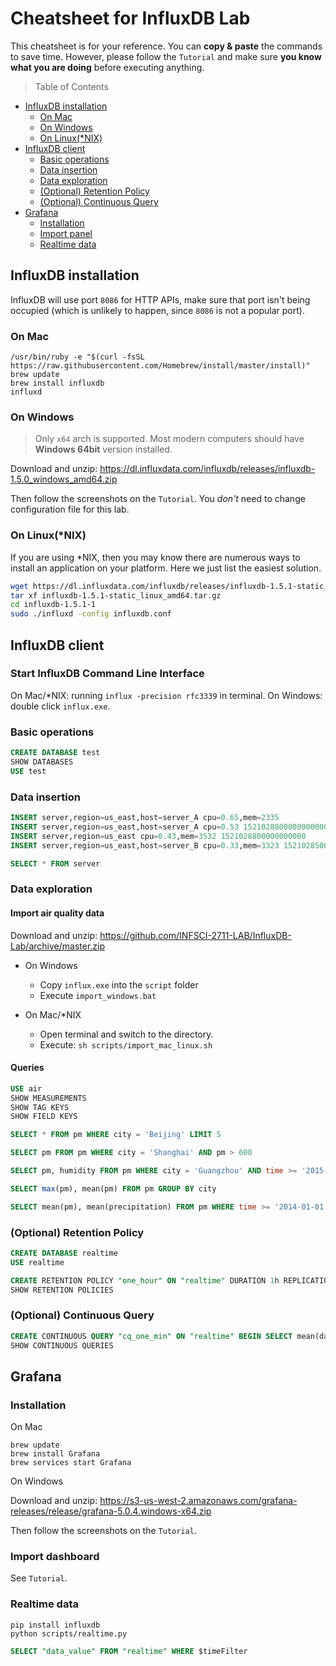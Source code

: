
# Cheatsheet for InfluxDB Lab

This cheatsheet is for your reference. You can **copy & paste** the commands to save time. However, please follow the `Tutorial` and make sure **you know what you are doing** before executing anything.

> Table of Contents

* [InfluxDB installation](#influxdb-installation)
	* [On Mac](#on-mac)
	* [On Windows](#on-windows)
	* [On Linux(*NIX)](#on-linuxnix)
* [InfluxDB client](#influxdb-client)
	* [Basic operations](#basic-operations)
	* [Data insertion](#data-insertion)
	* [Data exploration](#data-exploration)
	* [(Optional) Retention Policy](#optional-retention-policy)
	* [(Optional) Continuous Query](#optional-continuous-query)
* [Grafana](#grafana)
	* [Installation](#installation)
	* [Import panel](#import-dashboard)
	* [Realtime data](#realtime-data)


## InfluxDB installation

InfluxDB will use port `8086` for HTTP APIs, make sure that port isn't being occupied (which is unlikely to happen, since `8086` is not a popular port).

### On Mac

```shell
/usr/bin/ruby -e "$(curl -fsSL https://raw.githubusercontent.com/Homebrew/install/master/install)"
brew update
brew install influxdb
influxd
```

### On Windows

> Only `x64` arch is supported. Most modern computers should have **Windows 64bit** version installed.

Download and unzip: <https://dl.influxdata.com/influxdb/releases/influxdb-1.5.0_windows_amd64.zip>

Then follow the screenshots on the `Tutorial`. You *don't* need to change configuration file for this lab.

### On Linux(*NIX)

If you are using *NIX, then you may know there are numerous ways to install an application on your platform. Here we just list the easiest solution.

```bash
wget https://dl.influxdata.com/influxdb/releases/influxdb-1.5.1-static_linux_amd64.tar.gz
tar xf influxdb-1.5.1-static_linux_amd64.tar.gz
cd influxdb-1.5.1-1
sudo ./influxd -config influxdb.conf
```

## InfluxDB client

### Start InfluxDB Command Line Interface

On Mac/*NIX:  running  `influx -precision rfc3339` in terminal.
On Windows: double click `influx.exe`.

### Basic operations

```sql
CREATE DATABASE test
SHOW DATABASES
USE test
```

### Data insertion

```sql
INSERT server,region=us_east,host=server_A cpu=0.65,mem=2335
INSERT server,region=us_east,host=server_A cpu=0.53 1521028800000000000
INSERT server,region=us_east cpu=0.43,mem=3532 1521028800000000000
INSERT server,region=us_east,host=server_B cpu=0.33,mem=3323 1521028500000000000

SELECT * FROM server
```

### Data exploration

#### Import air quality data

Download and unzip: <https://github.com/INFSCI-2711-LAB/InfluxDB-Lab/archive/master.zip>

- On Windows
  - Copy `influx.exe` into the `script` folder
  - Execute `import_windows.bat`

- On Mac/*NIX
  - Open terminal and switch to the directory.
  - Execute: `sh scripts/import_mac_linux.sh`

#### Queries

```sql
USE air
SHOW MEASUREMENTS
SHOW TAG KEYS
SHOW FIELD KEYS
```

```sql
SELECT * FROM pm WHERE city = 'Beijing' LIMIT 5

SELECT pm FROM pm WHERE city = 'Shanghai' AND pm > 600

SELECT pm, humidity FROM pm WHERE city = 'Guangzhou' AND time >= '2015-01-01' LIMIT 5

SELECT max(pm), mean(pm) FROM pm GROUP BY city

SELECT mean(pm), mean(precipitation) FROM pm WHERE time >= '2014-01-01' AND time < '2015-01-01' AND city='Beijing' GROUP BY time(7d)
```

### (Optional) Retention Policy

```sql
CREATE DATABASE realtime
USE realtime

CREATE RETENTION POLICY "one_hour" ON "realtime" DURATION 1h REPLICATION 1
SHOW RETENTION POLICIES
```

### (Optional) Continuous Query

```sql
CREATE CONTINUOUS QUERY "cq_one_min" ON "realtime" BEGIN SELECT mean(data_value) INTO realtime.autogen.realtime_mean FROM realtime.one_hour.realtime GROUP BY time(1m) END
SHOW CONTINUOUS QUERIES
```

## Grafana

### Installation

On Mac

```shell
brew update
brew install Grafana
brew services start Grafana
```

On Windows

Download and unzip: <https://s3-us-west-2.amazonaws.com/grafana-releases/release/grafana-5.0.4.windows-x64.zip>

Then follow the screenshots on the `Tutorial`.

### Import dashboard

See `Tutorial`.

### Realtime data

```shell
pip install influxdb
python scripts/realtime.py
```

```sql
SELECT "data_value" FROM "realtime" WHERE $timeFilter
```

